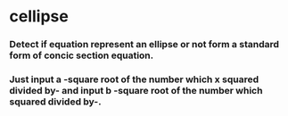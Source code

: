 # cellipse
### Detect if equation represent an ellipse or not form a standard form of concic section equation.
### Just input a -square root of the number which x squared divided by- and input b -square root of the number which squared divided by-. 
